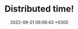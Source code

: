 ---
layout: post
title:  "Distributed time!"
date:   2022-09-21 09:06:43 +0300
categories: clock time lamport-clocks
---